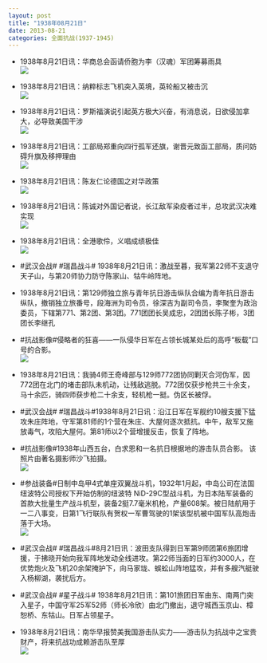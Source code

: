 ```yaml
---
layout: post
title: "1938年08月21日"
date: 2013-08-21
categories: 全面抗战(1937-1945)
---
```


<meta name="referrer" content="no-referrer" />

- 1938年8月21日讯：华商总会函请侨胞为李（汉魂）军团筹募雨具 <br/><img src="https://ww2.sinaimg.cn/large/aca367d8jw1e7uomz2ydfj20bl0nztb3.jpg" />

- 1938年8月21日讯：纳粹标志飞机突入英境，英轮船又被击沉 <br/><img src="https://ww2.sinaimg.cn/large/aca367d8jw1e7umwpb2cij205t0d5dgg.jpg" />

- 1938年8月21日讯：罗斯福演说引起英方极大兴奋，有消息说，日欲侵加拿大，必导致美国干涉 <br/><img src="https://ww2.sinaimg.cn/large/aca367d8jw1e7ul64ce41j20540ng0tt.jpg" />

- 1938年8月21日讯：工部局郑重向四行孤军还旗，谢晋元致函工部局，质问妨碍升旗及移押理由 <br/><img src="https://ww4.sinaimg.cn/large/aca367d8jw1e7ujfobc1hj20b00vpgok.jpg" />

- 1938年8月21日讯：陈友仁论德国之对华政策 <br/><img src="https://ww1.sinaimg.cn/large/aca367d8jw1e7uhpbzge9j20c10yuwkj.jpg" />

- 1938年8月21日讯：陈诚对外国记者说，长江敌军染疫者过半，总攻武汉决难实现 <br/><img src="https://ww4.sinaimg.cn/large/aca367d8jw1e7ufyu08kcj205l0n9wfe.jpg" />

- 1938年8月21日讯：全港歌伶，义唱成绩极佳 <br/><img src="https://ww4.sinaimg.cn/large/aca367d8jw1e7ue8j45rgj205r0cyjrq.jpg" />

- #武汉会战# #瑞昌战斗# 1938年8月21日讯：激战至暮，我军第22师不支退守天子山，与第20师协力防守陈家山、牯牛岭阵地。 

- 1938年8月21日讯：第129师独立旅与青年抗日游击纵队合编为青年抗日游击纵队，撤销独立旅番号，段海洲为司令员，徐深吉为副司令员，李聚奎为政治委员，下辖第771、第2团、第3团。771团团长吴成忠，2团团长陈子彬，3团团长李继孔 

- #抗战影像#侵略者的狂喜——一队侵华日军在占领长城某处后的高呼“板载”口号的合影。 <br/><img src="https://ww2.sinaimg.cn/large/aca367d8jw1e7uahtuj9zj20i50ci3zy.jpg" />

- 1938年8月21日讯：我骑4师王奇峰部与129师772团协同剿灭合河伪军，因772团在北门的堵击部队未机动，让残敌逃脱。772团仅获步枪共三十余支，马十余匹，骑四师获步枪二十余支，轻机枪一挺。伪区长被俘。  

- #武汉会战# #瑞昌战斗#1938年8月21日讯：沿江日军在军舰约10艘支援下猛攻朱庄阵地，守军第81师的1个营在朱庄、大屋何逐次抵抗。中午，敌军又施放毒气，攻陷大屋何。第81师以2个营增援反击，恢复了阵地。 

- #抗战影像#1938年山西五台，白求恩和一名抗日根据地的游击队员合影。 该照片由著名摄影师沙飞拍摄。 <br/><img src="https://ww3.sinaimg.cn/large/aca367d8jw1e7u3jtckcwj20ln0m840y.jpg" />

- #参战装备#日制中岛甲4式单座双翼战斗机，1932年1月起，中岛公司在法国纽波特公司授权下开始仿制的纽波特 NiD-29C型战斗机，为日本陆军装备的首款大批量生产战斗机型，装备2挺7.7毫米机枪，产量608架。被日陆航用于一二八事变，日第1飞行联队有贺权一军曹驾驶的1架该型机被中国军队高炮击落于大场。 <br/><img src="https://ww2.sinaimg.cn/large/aca367d8jw1e7u1tnlmwhj20c10scdht.jpg" />

- #武汉会战# #瑞昌战斗#8月21日讯：波田支队得到日军第9师团第6旅团增援，于拂晓开始向我军阵地发动全线进攻。第22师当面的日军约3000人，在优势炮火及飞机20余架掩护下，向马家垅、蜈蚣山阵地猛攻，并有多艘汽艇驶入杨柳湖，袭扰后方。 

- #武汉会战# #星子战斗# 1938年8月21日讯：第101旅团日军由东、南两门突入星子，中国守军25军52师（师长冷欣）由北门撤出，退守城西玉京山、樟恕桥、东牯山。日军占领星子。 

- 1938年8月21日讯：南华早报赞美我国游击队实力——游击队为抗战中之宝贵财产，将来抗战功成赖游击队至厚 <br/><img src="https://ww1.sinaimg.cn/large/aca367d8jw1e7tww5goy3j20c11kd43o.jpg" />

